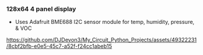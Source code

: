 ### 128x64 4 panel display
- Uses Adafruit BME688 I2C sensor module for temp, humidity, pressure, & VOC


https://github.com/DJDevon3/My_Circuit_Python_Projects/assets/49322231/8cbf2bfb-e0e5-45c7-a52f-f24cc1abeb15

